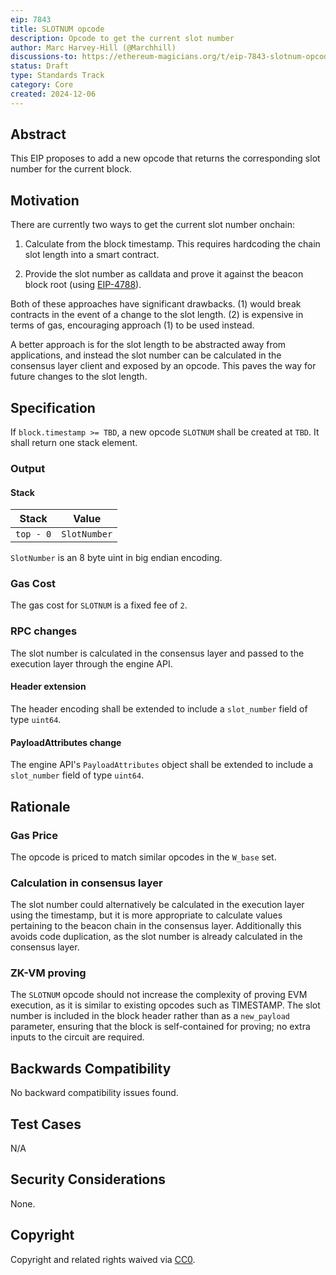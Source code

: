 ```yaml
---
eip: 7843
title: SLOTNUM opcode
description: Opcode to get the current slot number
author: Marc Harvey-Hill (@Marchhill)
discussions-to: https://ethereum-magicians.org/t/eip-7843-slotnum-opcode/22234
status: Draft
type: Standards Track
category: Core
created: 2024-12-06
---
```


## Abstract

This EIP proposes to add a new opcode that returns the corresponding slot number for the current block.

## Motivation

There are currently two ways to get the current slot number onchain:

1) Calculate from the block timestamp. This requires hardcoding the chain slot length into a smart contract.

2) Provide the slot number as calldata and prove it against the beacon block root (using [EIP-4788](./eip-4788.md)).

Both of these approaches have significant drawbacks. (1) would break contracts in the event of a change to the slot length. (2) is expensive in terms of gas, encouraging approach (1) to be used instead.

A better approach is for the slot length to be abstracted away from applications, and instead the slot number can be calculated in the consensus layer client and exposed by an opcode. This paves the way for future changes to the slot length.

## Specification

If `block.timestamp >= TBD`, a new opcode `SLOTNUM` shall be created at `TBD`. It shall return one stack element.

### Output

#### Stack

| Stack      | Value         |
| ---------- | ------------- |
| `top - 0`  | `SlotNumber`  |

`SlotNumber` is an 8 byte uint in big endian encoding.

### Gas Cost

The gas cost for `SLOTNUM` is a fixed fee of `2`.

### RPC changes

The slot number is calculated in the consensus layer and passed to the execution layer through the engine API.

#### Header extension

The header encoding shall be extended to include a `slot_number` field of type `uint64`.

#### PayloadAttributes change

The engine API's `PayloadAttributes` object shall be extended to include a `slot_number` field of type `uint64`.

## Rationale

### Gas Price

The opcode is priced to match similar opcodes in the `W_base` set.

### Calculation in consensus layer

The slot number could alternatively be calculated in the execution layer using the timestamp, but it is more appropriate to calculate values pertaining to the beacon chain in the consensus layer. Additionally this avoids code duplication, as the slot number is already calculated in the consensus layer.

### ZK-VM proving

The `SLOTNUM` opcode should not increase the complexity of proving EVM execution, as it is similar to existing opcodes such as TIMESTAMP. The slot number is included in the block header rather than as a `new_payload` parameter, ensuring that the block is self-contained for proving; no extra inputs to the circuit are required.

## Backwards Compatibility

No backward compatibility issues found.

## Test Cases

N/A

## Security Considerations

None.

## Copyright

Copyright and related rights waived via [CC0](../LICENSE.md).
